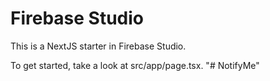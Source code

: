 # Firebase Studio

This is a NextJS starter in Firebase Studio.

To get started, take a look at src/app/page.tsx.
"# NotifyMe" 
